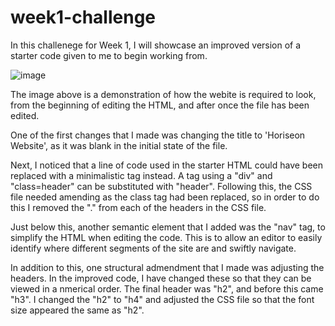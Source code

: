 # week1-challenge

In this challenege for Week 1, I will showcase an improved version of a starter code given to me to begin working from.

![image](https://github.com/isazafeer/week1-challenge/assets/116819407/7d038d0e-0e4b-4c04-a081-9ce1e4d5818d)

The image above is a demonstration of how the webite is required to look, from the beginning of editing the HTML, and after once the file has been edited.

One of the first changes that I made was changing the title to 'Horiseon Website', as it was blank in the initial state of the file.

Next, I noticed that a line of code used in the starter HTML could have been replaced with a minimalistic tag instead. A tag using a "div" and "class=header" can be substituted with "header". Following this, the CSS file needed amending as the class tag had been replaced, so in order to do this I removed the "." from each of the headers in the CSS file.

Just below this, another semantic element that I added was the "nav" tag, to simplify the HTML when editing the code. This is to allow an editor to easily identify where different segments of the site are and swiftly navigate.

In addition to this, one structural admendment that I made was adjusting the headers. In the improved code, I have changed these so that they can be viewed in a nmerical order. The final header was "h2", and before this came "h3". I changed the "h2" to "h4" and adjusted the CSS file so that the font size appeared the same as "h2".
